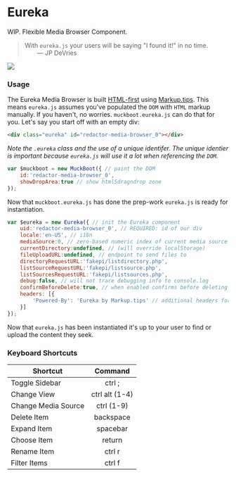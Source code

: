 # Eureka

WIP. Flexible Media Browser Component.

> With `eureka.js` your users will be saying "I found it!" in no time.  
&emsp;&emsp;&mdash; JP DeVries

![](http://cl.ly/image/3X3p1m041M3f/Screen%20Shot%202015-03-28%20at%202.02.22%20AM.png)

### Usage
The Eureka Media Browser is built [HTML-first](http://markup.tips/html-ftw) using [Markup.tips](http://markup.tips). This means `eureka.js` assumes you've populated the `DOM` with `HTML` markup manually. If you haven't, no worries. `muckboot.eureka.js` can do that for you. Let's say you start off with an empty div:

```html
<div class="eureka" id="redactor-media-browser_0"></div>
```

_Note the `.eureka` class and the use of a unique identifer. The unique identier is important because `eureka.js` will use it a lot when referencing the `DOM`._

```js
var $muckboot = new MuckBoot({ // paint the DOM
    id:'redactor-media-browser_0',
    showDropArea:true // show html5dragndrop zone
});
```

Now that `muckboot.eureka.js` has done the prep-work `eureka.js` is ready for instantiation.

```js
var $eureka = new Eureka({ // init the Eureka component
    uid:'redactor-media-browser_0', // REQUIRED: id of our div
    locale:'en-US', // i18n
    mediaSource:0, // zero-based numeric index of current media source (will override localStorage)
    currentDirectory:undefined, // (will override localStorage)
    fileUploadURL:undefined, // endpoint to send files to
    directoryRequestURL:'fakepi/listdirectory.php',
    listSourceRequestURL:'fakepi/listsource.php',
    listSourcesRequestURL:'fakepi/listsources.php',
    debug:false, // will not trace debugging info to console.log
    confirmBeforeDelete:true, // when enabled confirms before deleting items
    headers: [{
        'Powered-By': 'Eureka by Markup.tips' // additional headers for XHR requests
    }]
});
```

Now that `eureka.js` has been instantiated it's up to your user to find or upload the content they seek.

### Keyboard Shortcuts
| Shortcut        | Command              |
| --------------- |:-------------:       |
| Toggle Sidebar      | ctrl ;           |
| Change View      | ctrl alt (1-4)      |
| Change Media Source | ctrl (1-9)       |
| Delete Item | backspace                |
| Expand Item | spacebar                 |
| Choose Item | return                   |
| Rename Item | ctrl r                   |
| Filter Items | ctrl f                  |


